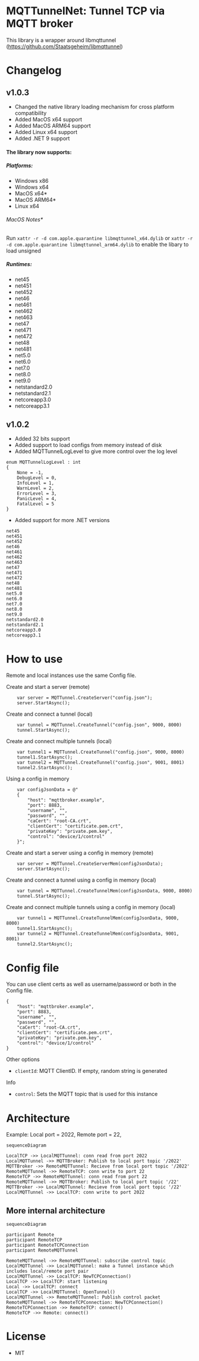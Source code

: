 # MQTTunnelNet: Tunnel TCP via MQTT broker

This library is a wrapper around libmqttunnel (https://github.com/Staatsgeheim/libmqttunnel)

# Changelog

## v1.0.3
* Changed the native library loading mechanism for cross platform compatibility 
* Added MacOS x64 support
* Added MacOS ARM64 support
* Added Linux x64 support
* Added .NET 9 support


#### The library now supports:
##### Platforms:
* Windows x86
* Windows x64
* MacOS x64*
* MacOS ARM64*
* Linux x64

###### MacOS Notes*
Run
```xattr -r -d com.apple.quarantine libmqttunnel_x64.dylib```
or
```xattr -r -d com.apple.quarantine libmqttunnel_arm64.dylib```
to enable the libary to load unsigned

##### Runtimes:
* net45
* net451
* net452
* net46
* net461
* net462
* net463
* net47
* net471
* net472
* net48
* net481
* net5.0
* net6.0
* net7.0
* net8.0
* net9.0
* netstandard2.0
* netstandard2.1
* netcoreapp3.0
* netcoreapp3.1

## v1.0.2

* Added 32 bits support
* Added support to load configs from memory instead of disk
* Added MQTTunnelLogLevel to give more control over the log level
```
enum MQTTunnelLogLevel : int
{
    None = -1,
    DebugLevel = 0,
    InfoLevel = 1,
    WarnLevel = 2,
    ErrorLevel = 3,
    PanicLevel = 4,
    FatalLevel = 5
}
```
* Added support for more .NET versions 
```
net45
net451
net452
net46
net461
net462
net463
net47
net471
net472
net48
net481
net5.0
net6.0
net7.0
net8.0
net9.0
netstandard2.0
netstandard2.1
netcoreapp3.0
netcoreapp3.1
```
# How to use

Remote and local instances use the same Config file.

Create and start a server (remote)
```
    var server = MQTTunnel.CreateServer("config.json");
    server.StartAsync();
```

Create and connect a tunnel (local)
```
    var tunnel = MQTTunnel.CreateTunnel("config.json", 9000, 8000)
    tunnel.StartAsync();
```

Create and connect multiple tunnels (local)
```
    var tunnel1 = MQTTunnel.CreateTunnel("config.json", 9000, 8000)
    tunnel1.StartAsync();
    var tunnel2 = MQTTunnel.CreateTunnel("config.json", 9001, 8001)
    tunnel2.StartAsync();
```

Using a config in memory

```
    var configJsonData = @"
    {
        "host": "mqttbroker.example",
        "port": 8883,
        "username", "",
        "password", "",
        "caCert": "root-CA.crt",
        "clientCert": "certificate.pem.crt",
        "privateKey": "private.pem.key",
        "control": "device/1/control"
    }";
```

Create and start a server using a config in memory (remote)
```
    var server = MQTTunnel.CreateServerMem(configJsonData);
    server.StartAsync();
```

Create and connect a tunnel using a config in memory  (local)
```
    var tunnel = MQTTunnel.CreateTunnelMem(configJsonData, 9000, 8000)
    tunnel.StartAsync();
```

Create and connect multiple tunnels using a config in memory (local)
```
    var tunnel1 = MQTTunnel.CreateTunnelMem(configJsonData, 9000, 8000)
    tunnel1.StartAsync();
    var tunnel2 = MQTTunnel.CreateTunnelMem(configJsonData, 9001, 8001)
    tunnel2.StartAsync();
```

# Config file 

You can use client certs as well as username/password or both in the Config file.

```
{
    "host": "mqttbroker.example",
    "port": 8883,
    "username", "",
    "password", "",
    "caCert": "root-CA.crt",
    "clientCert": "certificate.pem.crt",
    "privateKey": "private.pem.key",
    "control": "device/1/control"
}
```

Other options

- `clientId`: MQTT ClientID. If empty, random string is generated

Info

- `control`: Sets the MQTT topic that is used for this instance

# Architecture

Example: Local port = 2022, Remote port = 22,

```mermaid
sequenceDiagram

LocalTCP ->> LocalMQTTunnel: conn read from port 2022
LocalMQTTunnel ->> MQTTBroker: Publish to local port topic '/2022'
MQTTBroker ->> RemoteMQTTunnel: Recieve from local port topic '/2022'
RemoteMQTTunnel ->> RemoteTCP: conn write to port 22
RemoteTCP ->> RemoteMQTTunnel: conn read from port 22
RemoteMQTTunnel ->> MQTTBroker: Publish to local port topic '/22'
MQTTBroker ->> LocalMQTTunnel: Recieve from local port topic '/22'
LocalMQTTunnel ->> LocalTCP: conn write to port 2022
```

## More internal architecture

```mermaid
sequenceDiagram

participant Remote
participant RemoteTCP
participant RemoteTCPConnection
participant RemoteMQTTunnel

RemoteMQTTunnel ->> RemoteMQTTunnel: subscribe control topic
LocalMQTTunnel ->> LocalMQTTunnel: make a Tunnel instance which includes local/remote port pair
LocalMQTTunnel ->> LocalTCP: NewTCPConnection()
LocalTCP ->> LocalTCP: start listening
Local ->> LocalTCP: connect
LocalTCP ->> LocalMQTTunnel: OpenTunnel()
LocalMQTTunnel ->> RemoteMQTTunnel: Publish control packet
RemoteMQTTunnel ->> RemoteTCPConnection: NewTCPConnection()
RemoteTCPConnection ->> RemoteTCP: connect()
RemoteTCP ->> Remote: connect()
```


# License

- MIT
